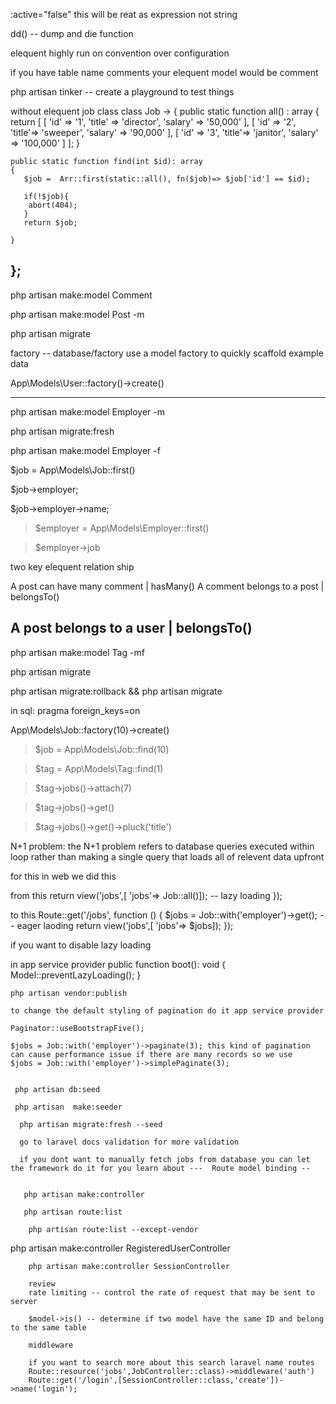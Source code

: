 :active="false" this will be reat as expression not string

 dd()  -- dump and die function

 elequent highly run on convention over configuration

 if you have table name comments your elequent model would be comment

 php artisan tinker --  create a playground to test things


 without elequent job class
 class Job ->
{
    public static function all() : array
    {
        return [
              [
                    'id' => '1',
                    'title' => 'director',
                    'salary' => '50,000'
                ],
                [
                    'id' => '2',
                    'title'=> 'sweeper',
                    'salary' => '90,000'
                ],
                [
                    'id' => '3',
                    'title'=> 'janitor',
                    'salary' => '100,000'
                ]
                ];
    }

    public static function find(int $id): array
    {
       $job =  Arr::first(static::all(), fn($job)=> $job['id'] == $id);

       if(!$job){
        abort(404);
       }
       return $job;

    }
};
-------------------------------------------


php artisan make:model Comment

php artisan make:model Post -m

php artisan migrate

factory --  database/factory
use a model factory to quickly scaffold example data

App\Models\User::factory()->create()

--------------

php artisan make:model Employer -m

php artisan migrate:fresh

php artisan make:model Employer -f

$job = App\Models\Job::first()   

$job->employer;    

$job->employer->name;    


> $employer = App\Models\Employer::first()  


> $employer->job   

two key elequent relation ship

A post can have many comment 
        |
    hasMany()
A comment belongs to a post
        |
    belongsTo()

A post belongs to a user
        |
    belongsTo()
------------------


php artisan make:model Tag -mf

php artisan migrate

php artisan migrate:rollback && php artisan migrate

in sql: pragma foreign_keys=on

 App\Models\Job::factory(10)->create()  

 > $job = App\Models\Job::find(10)      

 > $tag = App\Models\Tag::find(1) 

 > $tag->jobs()->attach(7) 

> $tag->jobs()->get()

> $tag->jobs()->get()->pluck('title')  

N+1 problem:
the N+1 problem refers to database queries executed within loop rather than making a single query that loads all of relevent data upfront

for this in web we did this

from this 
       return view('jobs',[
            'jobs'=> Job::all()]); -- lazy loading
});

to this
Route::get('/jobs', function ()  {
    $jobs = Job::with('employer')->get(); -- eager laoding
        return view('jobs',[
            'jobs'=> $jobs]);
});


if you want to disable lazy loading 

in app service provider
  public function boot(): void
    {
        Model::preventLazyLoading();
    }

    php artisan vendor:publish

    to change the default styling of pagination do it app service provider

    Paginator::useBootstrapFive();

    $jobs = Job::with('employer')->paginate(3); this kind of pagination can cause performance issue if there are many records so we use 
    $jobs = Job::with('employer')->simplePaginate(3);


     php artisan db:seed  

     php artisan  make:seeder  

      php artisan migrate:fresh --seed

      go to laravel docs validation for more validation

      if you dont want to manually fetch jobs from database you can let the framework do it for you learn about ---  Route model binding --


       php artisan make:controller

       php artisan route:list

        php artisan route:list --except-vendor


php artisan make:controller RegisteredUserController

        php artisan make:controller SessionController     

        review
        rate limiting -- control the rate of request that may be sent to server

        $model->is() -- determine if two model have the same ID and belong to the same table 

        middleware

        if you want to search more about this search laravel name routes
        Route::resource('jobs',JobController::class)->middleware('auth')
        Route::get('/login',[SessionController::class,'create'])->name('login');
 